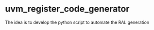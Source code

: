 # uvm_register_code_generator
The idea is to develop the python script to automate the RAL generation
